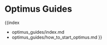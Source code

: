 Optimus Guides
==========

{{index
- optimus_guides/index.md
- optimus_guides/how_to_start_optimus.md
}}